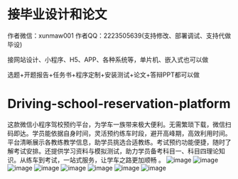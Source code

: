 # 接毕业设计和论文
作者微信：xunmaw001  作者QQ：2223505639(支持修改、部署调试、支持代做毕设)

接网站设计、小程序、H5、APP、各种系统等，单片机、嵌入式也可以做

选题+开题报告+任务书+程序定制+安装测试+论文+答辩PPT都可以做
# Driving-school-reservation-platform
这款微信小程序驾校预约平台，为学车一族带来极大便利。无需繁琐下载，微信扫码即达。学员能依据自身时间，灵活预约练车时段，避开高峰期，高效利用时间。平台清晰展示各教练教学信息，助学员挑选合适教练。考试预约功能便捷，随时了解考试安排。还提供学习资料与模拟测试，助力学员备考科目一、科目四理论知识。从练车到考试，一站式服务，让学车之路更加顺畅 。 
![image](https://github.com/user-attachments/assets/4d63fc06-9b3e-409e-a6ba-c8364c013f87)
![image](https://github.com/user-attachments/assets/ebb26a05-6956-4185-8738-83835693b3e6)
![image](https://github.com/user-attachments/assets/4e258408-cce1-494e-8f00-7a5b95e2d73b)
![image](https://github.com/user-attachments/assets/15270244-b92f-456f-97f2-1dfa80ad6bcc)
![image](https://github.com/user-attachments/assets/de895cb1-62ea-4cb7-9eb8-bc2eed2e0c89)
![image](https://github.com/user-attachments/assets/838fb627-1887-49a3-a4cd-11bd9cb87d23)
![image](https://github.com/user-attachments/assets/31a2844e-ba3d-4dab-8c99-c175d227c214)
![image](https://github.com/user-attachments/assets/0cc5ae0d-b465-4bb0-8c40-46022a802c7e)
